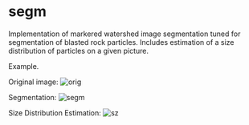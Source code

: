 # segm
Implementation of markered watershed image segmentation tuned for segmentation of blasted rock particles. 
Includes estimation of a size distribution of particles on a given picture.

Example.

Original image:
![orig](https://github.com/iensen/segm/blob/master/screenshots/scr1.png?raw=true)

Segmentation:
![segm](https://github.com/iensen/segm/blob/master/screenshots/scr2.png?raw=true)

Size Distribution Estimation:
![sz](https://github.com/iensen/segm/blob/master/screenshots/scr3.png?raw=true)
